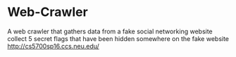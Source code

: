 # Web-Crawler
 A web crawler that gathers data from a fake social networking website
collect 5 secret flags that have been hidden somewhere on the fake website http://cs5700sp16.ccs.neu.edu/
